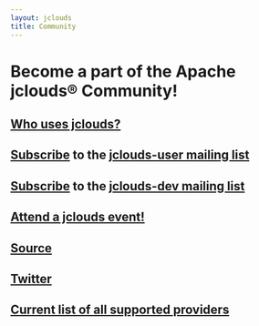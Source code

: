 ```yaml
---
layout: jclouds
title: Community
---
```


# Become a part of the Apache jclouds&reg; Community!

## [Who uses jclouds?](/documentation/reference/apps-that-use-jclouds/)

## [Subscribe](mailto:jclouds-user-subscribe@apache.org) to the [jclouds-user mailing list](http://www.mail-archive.com/user@jclouds.incubator.apache.org/)

## [Subscribe](mailto:jclouds-dev-subscribe@apache.org) to the [jclouds-dev mailing list](http://www.mail-archive.com/dev@jclouds.incubator.apache.org/)

## [Attend a jclouds event!](http://www.meetup.com/jclouds/events/calendar/)

## [Source](https://github.com/jclouds/jclouds)

## [Twitter](http://twitter.com/jclouds)

## [Current list of all supported providers](/documentation/reference/supported-providers/)
